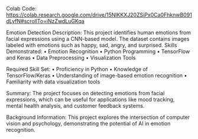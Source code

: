 Colab Code: https://colab.research.google.com/drive/15NlKKXJ20ZSiPx0Ca0FhknwB091dLyfN#scrollTo=iNzZwdLuGKqa

Emotion Detection
Description: This project identifies human emotions from facial expressions using a CNN-based model. The dataset contains images labeled with emotions such as happy, sad, angry, and surprised.
Skills Demonstrated:
•	Emotion Recognition
•	Python Programming
•	TensorFlow and Keras
•	Data Preprocessing
•	Visualization Tools
 
 
Required Skill Set:
•	Proficiency in Python
•	Knowledge of TensorFlow/Keras
•	Understanding of image-based emotion recognition
•	Familiarity with data visualization tools

Summary: The project focuses on detecting emotions from facial expressions, which can be useful for applications like mood tracking, mental health analysis, and customer feedback systems.

Background Information: This project explores the intersection of computer vision and psychology, demonstrating the potential of AI in emotion recognition.

